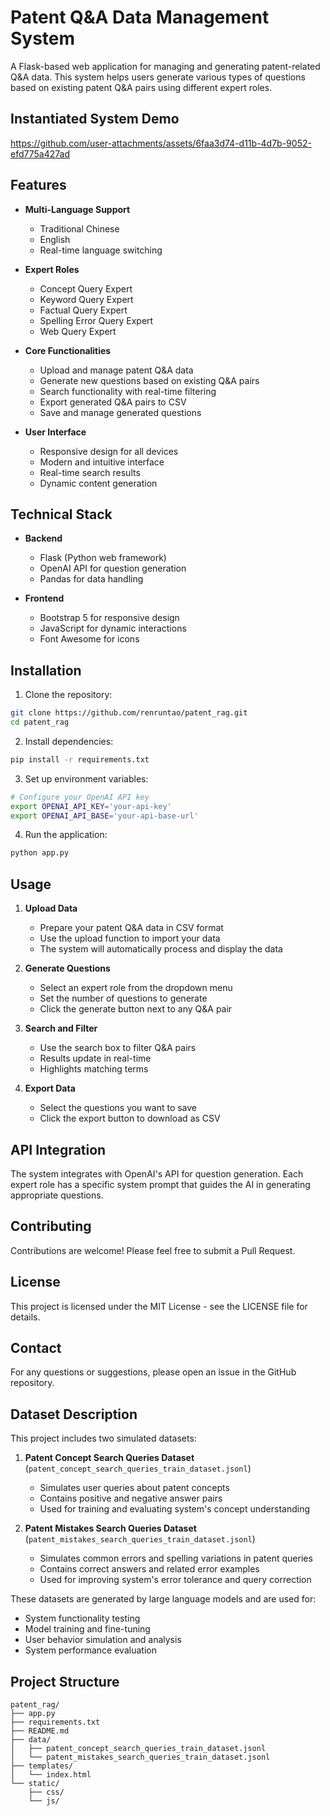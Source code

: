 # Patent Q&A Data Management System

A Flask-based web application for managing and generating patent-related Q&A data. This system helps users generate various types of questions based on existing patent Q&A pairs using different expert roles.

## Instantiated System Demo

https://github.com/user-attachments/assets/6faa3d74-d11b-4d7b-9052-efd775a427ad

## Features

- **Multi-Language Support**
  - Traditional Chinese
  - English
  - Real-time language switching

- **Expert Roles**
  - Concept Query Expert
  - Keyword Query Expert
  - Factual Query Expert
  - Spelling Error Query Expert
  - Web Query Expert

- **Core Functionalities**
  - Upload and manage patent Q&A data
  - Generate new questions based on existing Q&A pairs
  - Search functionality with real-time filtering
  - Export generated Q&A pairs to CSV
  - Save and manage generated questions

- **User Interface**
  - Responsive design for all devices
  - Modern and intuitive interface
  - Real-time search results
  - Dynamic content generation

## Technical Stack

- **Backend**
  - Flask (Python web framework)
  - OpenAI API for question generation
  - Pandas for data handling

- **Frontend**
  - Bootstrap 5 for responsive design
  - JavaScript for dynamic interactions
  - Font Awesome for icons

## Installation

1. Clone the repository:
```bash
git clone https://github.com/renruntao/patent_rag.git
cd patent_rag
```

2. Install dependencies:
```bash
pip install -r requirements.txt
```

3. Set up environment variables:
```bash
# Configure your OpenAI API key
export OPENAI_API_KEY='your-api-key'
export OPENAI_API_BASE='your-api-base-url'
```

4. Run the application:
```bash
python app.py
```

## Usage

1. **Upload Data**
   - Prepare your patent Q&A data in CSV format
   - Use the upload function to import your data
   - The system will automatically process and display the data

2. **Generate Questions**
   - Select an expert role from the dropdown menu
   - Set the number of questions to generate
   - Click the generate button next to any Q&A pair

3. **Search and Filter**
   - Use the search box to filter Q&A pairs
   - Results update in real-time
   - Highlights matching terms

4. **Export Data**
   - Select the questions you want to save
   - Click the export button to download as CSV

## API Integration

The system integrates with OpenAI's API for question generation. Each expert role has a specific system prompt that guides the AI in generating appropriate questions.

## Contributing

Contributions are welcome! Please feel free to submit a Pull Request.

## License

This project is licensed under the MIT License - see the LICENSE file for details.

## Contact

For any questions or suggestions, please open an issue in the GitHub repository.

## Dataset Description

This project includes two simulated datasets:

1. **Patent Concept Search Queries Dataset** (`patent_concept_search_queries_train_dataset.jsonl`)
   - Simulates user queries about patent concepts
   - Contains positive and negative answer pairs
   - Used for training and evaluating system's concept understanding

2. **Patent Mistakes Search Queries Dataset** (`patent_mistakes_search_queries_train_dataset.jsonl`)
   - Simulates common errors and spelling variations in patent queries
   - Contains correct answers and related error examples
   - Used for improving system's error tolerance and query correction

These datasets are generated by large language models and are used for:
- System functionality testing
- Model training and fine-tuning
- User behavior simulation and analysis
- System performance evaluation

## Project Structure

```
patent_rag/
├── app.py
├── requirements.txt
├── README.md
├── data/
│   ├── patent_concept_search_queries_train_dataset.jsonl
│   └── patent_mistakes_search_queries_train_dataset.jsonl
├── templates/
│   └── index.html
└── static/
    ├── css/
    └── js/
```
